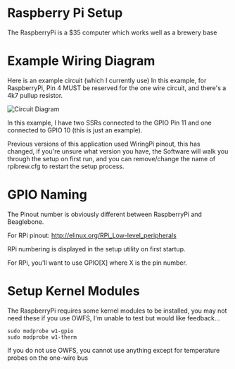 Raspberry Pi Setup
===================

The RaspberryPi is a $35 computer which works well as a brewery base

Example Wiring Diagram
==========

Here is an example circuit (which I currently use) In this example, for RaspberryPi, Pin 4 MUST be reserved for the one wire circuit, and there's a 4k7 pullup resistor.

![Circuit Diagram](https://raw.github.com/DougEdey/SB_Elsinore_Server/master/img/rpi_circuit.png)

In this example, I have two SSRs connected to the GPIO Pin 11 and one connected to GPIO 10 (this is just an example).

Previous versions of this application used WiringPi pinout, this has changed, if you're unsure what version you have, the Software will walk you through the setup on first run, and you can remove/change the name of rpibrew.cfg to restart the setup process.


GPIO Naming
===========

The Pinout number is obviously different between RaspberryPi and Beaglebone.

For RPi pinout: http://elinux.org/RPi_Low-level_peripherals

RPi numbering is displayed in the setup utility on first startup.

For RPi, you'll want to use GPIO[X] where X is the pin number. 


Setup Kernel Modules
=============

The RaspberryPi requires some kernel modules to be installed, you may not need these if you use OWFS, I'm unable to test but would like feedback...

```
sudo modprobe w1-gpio
sudo modprobe w1-therm
````

If you do not use OWFS, you cannot use anything except for temperature probes on the one-wire bus